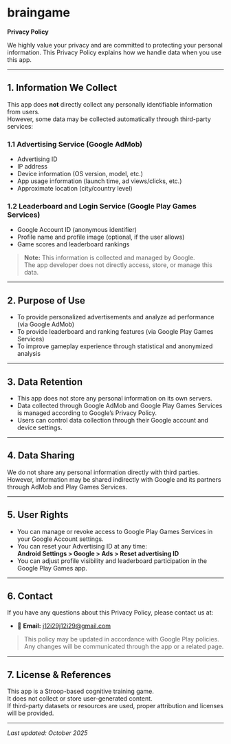# braingame  
**Privacy Policy**

We highly value your privacy and are committed to protecting your personal information. This Privacy Policy explains how we handle data when you use this app.

---

## 1. Information We Collect

This app does **not** directly collect any personally identifiable information from users.  
However, some data may be collected automatically through third-party services:

### 1.1 Advertising Service (Google AdMob)
- Advertising ID  
- IP address  
- Device information (OS version, model, etc.)  
- App usage information (launch time, ad views/clicks, etc.)  
- Approximate location (city/country level)

### 1.2 Leaderboard and Login Service (Google Play Games Services)
- Google Account ID (anonymous identifier)  
- Profile name and profile image (optional, if the user allows)  
- Game scores and leaderboard rankings

> **Note:** This information is collected and managed by Google.  
> The app developer does not directly access, store, or manage this data.

---

## 2. Purpose of Use
- To provide personalized advertisements and analyze ad performance (via Google AdMob)  
- To provide leaderboard and ranking features (via Google Play Games Services)  
- To improve gameplay experience through statistical and anonymized analysis

---

## 3. Data Retention
- This app does not store any personal information on its own servers.  
- Data collected through Google AdMob and Google Play Games Services is managed according to Google’s Privacy Policy.  
- Users can control data collection through their Google account and device settings.

---

## 4. Data Sharing
We do not share any personal information directly with third parties.  
However, information may be shared indirectly with Google and its partners through AdMob and Play Games Services.

---

## 5. User Rights
- You can manage or revoke access to Google Play Games Services in your Google Account settings.  
- You can reset your Advertising ID at any time:  
  **Android Settings > Google > Ads > Reset advertising ID**  
- You can adjust profile visibility and leaderboard participation in the Google Play Games app.

---

## 6. Contact
If you have any questions about this Privacy Policy, please contact us at:

- 📧 **Email:** j12i29j12i29@gmail.com

> This policy may be updated in accordance with Google Play policies.  
> Any changes will be communicated through the app or a related page.

---

## 7. License & References
This app is a Stroop-based cognitive training game.  
It does not collect or store user-generated content.  
If third-party datasets or resources are used, proper attribution and licenses will be provided.

---

_Last updated: October 2025_
